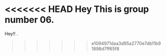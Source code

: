 <<<<<<< HEAD
Hey This is group number 06.
=======
Hey!!
.
>>>>>>> e1094971daa3d95a2770e7db11b91898d7ff65f8
